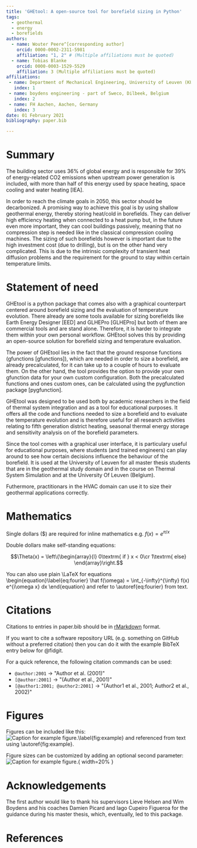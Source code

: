 ```yaml
---
title: 'GHEtool: A open-source tool for borefield sizing in Python'
tags:
  - geothermal
  - energy
  - borefields
authors:
  - name: Wouter Peere^[corresponding author]
    orcid: 0000-0002-2311-5981
    affiliation: "1, 2" # (Multiple affiliations must be quoted)
  - name: Tobias Blanke
    orcid: 0000-0003-1529-5529
    affiliation: 3 (Multiple affiliations must be quoted)
affiliations:
 - name: Department of Mechanical Engineering, University of Leuven (KU Leuven), Leuven, Belgium
   index: 1
 - name: boydens engineering - part of Sweco, Dilbeek, Belgium
   index: 2
 - name: FH Aachen, Aachen, Germany
   index: 3
date: 01 February 2021
bibliography: paper.bib

---
```


# Summary

The building sector uses 36% of global energy and is responsible for 39% of energy-related
CO2 emissions when upstream power generation is included, with more than half of this energy
used by space heating, space cooling and water heating [IEA].

In order to reach the climate goals in 2050, this sector should be decarbonized.
A promising way to achieve this goal is by using shallow geothermal energy,
thereby storing heat/cold in borefields. They can deliver high efficiency heating when 
connected to a heat pump but, in the future even more important, they can cool buildings
passively, meaning that no compression step is needed like in the classical compression
cooling machines. The sizing of such borefields however is important due to
the high investment cost (due to drilling), but is on the other hand very complicated.
This is due to the intrinsic complexity of transient heat diffusion problems and
the requirement for the ground to stay within certain temperature limits.




# Statement of need

GHEtool is a python package that comes also with a graphical counterpart centered around
borefield sizing and the evaluation of temperature evolution.
There already are some tools available for sizing borefields like Earth Energy Designer [EED] and
GLHEPro [GLHEPro] but both of them are commercial tools and are stand alone. Therefore, it is
harder to integrate them within your own personal workflow. GHEtool solves this by providing
an open-source solution for borefield sizing and temperature evaluation.

The power of GHEtool lies in the fact that the ground response functions (gfunctions [gfunctions]),
which are needed in order to size a borefield, are already precalculated, for it can take up to a
couple of hours to evaluate them. On the other hand, the tool provides the option to provide your
own gfunction data for your own custom configuration. Both the precalculated functions and ones
custom ones, can be calculated using the pygfunction package [pygfunction].

GHEtool was designed to be used both by academic researchers in the field of thermal
system integration and as a tool for educational purposes. It offers all the code and
functions needed to size a borefield and to evaluate the temperature evolution and is therefore
useful for all research activities relating to fifth generation district heating, seasonal
thermal energy storage and sensitivity analysis on of the borefield parameters.

Since the tool comes with a graphical user interface, it is particulary useful for educational
purposes, where students (and trained engineers) can play around to see how certain decisions
influence the behaviour of the borefield. It is used at the University of Leuven for all
master thesis students that are in the geothermal study domain and in the course on
Thermal System Simulation and at the University Of Leuven (Belgium).

Futhermore, practitionars in the HVAC domain can use it to size their geothermal applications correctly.


# Mathematics

Single dollars ($) are required for inline mathematics e.g. $f(x) = e^{\pi/x}$

Double dollars make self-standing equations:

$$\Theta(x) = \left\{\begin{array}{l}
0\textrm{ if } x < 0\cr
1\textrm{ else}
\end{array}\right.$$

You can also use plain \LaTeX for equations
\begin{equation}\label{eq:fourier}
\hat f(\omega) = \int_{-\infty}^{\infty} f(x) e^{i\omega x} dx
\end{equation}
and refer to \autoref{eq:fourier} from text.

# Citations

Citations to entries in paper.bib should be in
[rMarkdown](http://rmarkdown.rstudio.com/authoring_bibliographies_and_citations.html)
format.

If you want to cite a software repository URL (e.g. something on GitHub without a preferred
citation) then you can do it with the example BibTeX entry below for @fidgit.

For a quick reference, the following citation commands can be used:
- `@author:2001`  ->  "Author et al. (2001)"
- `[@author:2001]` -> "(Author et al., 2001)"
- `[@author1:2001; @author2:2001]` -> "(Author1 et al., 2001; Author2 et al., 2002)"

# Figures

Figures can be included like this:
![Caption for example figure.\label{fig:example}](figure.png)
and referenced from text using \autoref{fig:example}.

Figure sizes can be customized by adding an optional second parameter:
![Caption for example figure.](figure.png){ width=20% }

# Acknowledgements

The first author would like to thank his supervisors Lieve Helsen and Wim Boydens
and his coaches Damien Picard and Iago Cupeiro Figueroa for the guidance during his
master thesis, which, eventually, led to this package.

# References